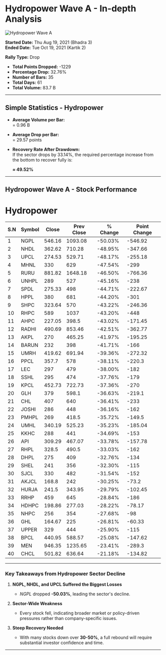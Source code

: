 # **Hydropower Wave A - In-depth Analysis**  

![Hydropower Wave A](images/HydropowerWaveA.png)

**Started Date:** Thu Aug 19, 2021 (Bhadra 3)  
**Ended Date:** Tue Oct 19, 2021 (Kartik 2)  

**Rally Type:** Drop  

- **Total Points Dropped:** -1229  
- **Percentage Drop:** 32.76%  
- **Number of Bars:** 35  
- **Total Days:** 61  
- **Total Volume:** 83.7 B  

---

## Simple Statistics - Hydropower  

- **Average Volume per Bar:**  
    = 0.96  B  

- **Average Drop per Bar:**  
  = 29.57  points  

- **Recovery Rate After Drawdown:**  
  If the sector drops by 33.14%, the required percentage increase from the bottom to recover fully is:  

  **≈ 49.52%**  

---

## **Hydropower Wave A - Stock Performance**  

# Hydropower

| S.N | Symbol | Close | Prev Close | % Change | Point Change |
|----|--------|--------|------------|-----------|--------------|
| 1  | NGPL   | 546.16 | 1093.08    | -50.03%   | -546.92      |
| 2  | NHDL   | 362.62 | 710.28     | -48.95%   | -347.66      |
| 3  | UPCL   | 274.53 | 529.71     | -48.17%   | -255.18      |
| 4  | MHNL   | 330    | 629        | -47.54%   | -299         |
| 5  | RURU   | 881.82 | 1648.18    | -46.50%   | -766.36      |
| 6  | UNHPL  | 289    | 527        | -45.16%   | -238         |
| 7  | SPDL   | 275.33 | 498        | -44.71%   | -222.67      |
| 8  | HPPL   | 380    | 681        | -44.20%   | -301         |
| 9  | SHPC   | 323.64 | 570        | -43.22%   | -246.36      |
| 10 | RHPC   | 589    | 1037       | -43.20%   | -448         |
| 11 | AHPC   | 227.05 | 398.5      | -43.02%   | -171.45      |
| 12 | RADHI  | 490.69 | 853.46     | -42.51%   | -362.77      |
| 13 | AKPL   | 270    | 465.25     | -41.97%   | -195.25      |
| 14 | BARUN  | 232    | 398        | -41.71%   | -166         |
| 15 | UMRH   | 419.62 | 691.94     | -39.36%   | -272.32      |
| 16 | PPCL   | 357.7  | 578        | -38.11%   | -220.3       |
| 17 | LEC    | 297    | 479        | -38.00%   | -182         |
| 18 | SSHL   | 295    | 474        | -37.76%   | -179         |
| 19 | KPCL   | 452.73 | 722.73     | -37.36%   | -270         |
| 20 | GLH    | 379    | 598.1      | -36.63%   | -219.1       |
| 21 | CHL    | 407    | 640        | -36.41%   | -233         |
| 22 | JOSHI  | 286    | 448        | -36.16%   | -162         |
| 23 | PMHPL  | 269    | 418.5      | -35.72%   | -149.5       |
| 24 | UMHL   | 340.19 | 525.23     | -35.23%   | -185.04      |
| 25 | KKHC   | 288    | 441        | -34.69%   | -153         |
| 26 | API    | 309.29 | 467.07     | -33.78%   | -157.78      |
| 27 | RHPL   | 328.5  | 490.5      | -33.03%   | -162         |
| 28 | DHPL   | 275    | 409        | -32.76%   | -134         |
| 29 | SHEL   | 241    | 356        | -32.30%   | -115         |
| 30 | SJCL   | 330    | 482        | -31.54%   | -152         |
| 31 | AKJCL  | 168.8  | 242        | -30.25%   | -73.2        |
| 32 | HURJA  | 241.5  | 343.95     | -29.79%   | -102.45      |
| 33 | RRHP   | 459    | 645        | -28.84%   | -186         |
| 34 | HDHPC  | 198.86 | 277.03     | -28.22%   | -78.17       |
| 35 | NHPC   | 256    | 354        | -27.68%   | -98          |
| 36 | GHL    | 164.67 | 225        | -26.81%   | -60.33       |
| 37 | UPPER  | 329    | 444        | -25.90%   | -115         |
| 38 | BPCL   | 440.95 | 588.57     | -25.08%   | -147.62      |
| 39 | MEN    | 946.35 | 1235.65    | -23.41%   | -289.3       |
| 40 | CHCL   | 501.82 | 636.64     | -21.18%   | -134.82      |


---

### **Key Takeaways from Hydropower Sector Decline**  

1. **NGPL, NHDL, and UPCL Suffered the Biggest Losses**  
   - *NGPL* dropped **-50.03%**, leading the sector's decline.  

2. **Sector-Wide Weakness**  
   - Every stock fell, indicating broader market or policy-driven pressures rather than company-specific issues.  

3. **Steep Recovery Needed**  
   - With many stocks down over **30-50%**, a full rebound will require substantial investor confidence and time.

---